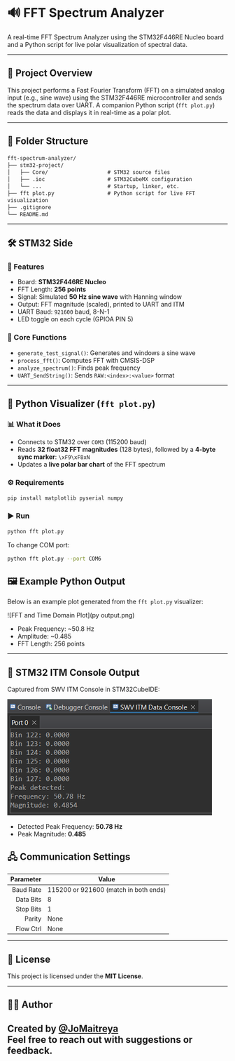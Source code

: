 # 🔊 FFT Spectrum Analyzer

A real-time FFT Spectrum Analyzer using the STM32F446RE Nucleo board and a Python script for live polar visualization of spectral data.

---

## 🚀 Project Overview

This project performs a Fast Fourier Transform (FFT) on a simulated analog input (e.g., sine wave) using the STM32F446RE microcontroller and sends the spectrum data over UART. A companion Python script (`fft plot.py`) reads the data and displays it in real-time as a polar plot.

---

## 📁 Folder Structure

```
fft-spectrum-analyzer/
├── stm32-project/
│   ├── Core/                   # STM32 source files
│   ├── .ioc                    # STM32CubeMX configuration
│   └── ...                     # Startup, linker, etc.
├── fft plot.py                 # Python script for live FFT visualization
├── .gitignore
└── README.md
```

---

## 🛠 STM32 Side

### 🔧 Features
- Board: **STM32F446RE Nucleo**
- FFT Length: **256 points**
- Signal: Simulated **50 Hz sine wave** with Hanning window
- Output: FFT magnitude (scaled), printed to UART and ITM
- UART Baud: `921600` baud, 8-N-1
- LED toggle on each cycle (GPIOA PIN 5)

### 🧠 Core Functions
- `generate_test_signal()`: Generates and windows a sine wave
- `process_fft()`: Computes FFT with CMSIS-DSP
- `analyze_spectrum()`: Finds peak frequency
- `UART_SendString()`: Sends `RAW:<index>:<value>` format

---

## 🐍 Python Visualizer (`fft plot.py`)

### 📊 What it Does

- Connects to STM32 over `COM3` (115200 baud)
- Reads **32 float32 FFT magnitudes** (128 bytes), followed by a **4-byte sync marker**: `\xF9\xF8xN`
- Updates a **live polar bar chart** of the FFT spectrum

### ⚙️ Requirements

```bash
pip install matplotlib pyserial numpy
```

### ▶️ Run

```bash
python fft plot.py
```

To change COM port:
```bash
python fft plot.py --port COM6
```

## 🖼️ Example Python Output

Below is an example plot generated from the `fft plot.py` visualizer:

![FFT and Time Domain Plot](py output.png)

- Peak Frequency: ~50.8 Hz  
- Amplitude: ~0.485  
- FFT Length: 256 points  

---

## 🧪 STM32 ITM Console Output

Captured from SWV ITM Console in STM32CubeIDE:

![ITM Console Output](itm_con.png)

- Detected Peak Frequency: **50.78 Hz**
- Peak Magnitude: **0.485**



## 🖧 Communication Settings

| Parameter | Value        |
|----------:|--------------|
| Baud Rate | 115200 or 921600 (match in both ends) |
| Data Bits | 8            |
| Stop Bits | 1            |
| Parity    | None         |
| Flow Ctrl | None         |

---

## 📄 License

This project is licensed under the **MIT License**.

---

## 👨‍💻 Author

Created by [@JoMaitreya](https://github.com/JoMaitreya)  
Feel free to reach out with suggestions or feedback.
---


